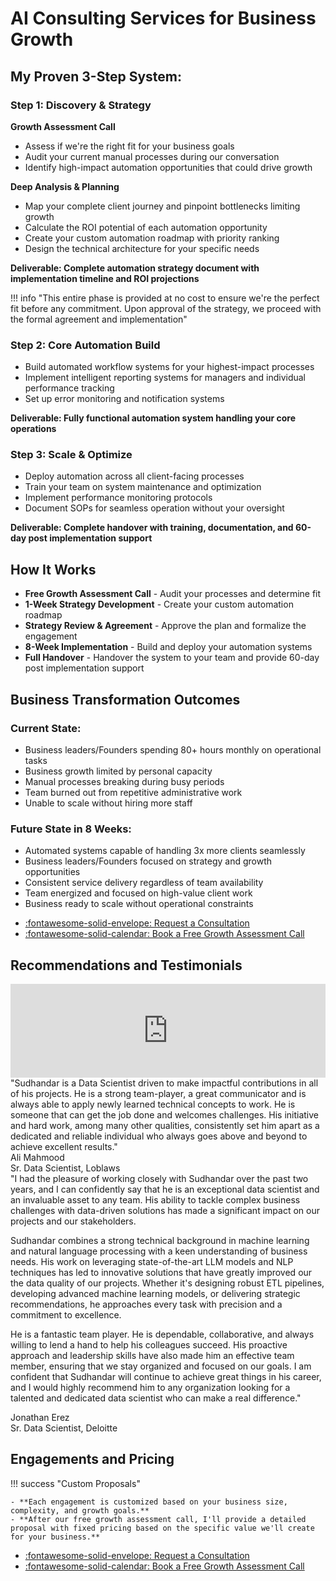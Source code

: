 # AI Consulting Services for Business Growth

## My Proven 3-Step System:

### Step 1: Discovery & Strategy

**Growth Assessment Call**

- Assess if we're the right fit for your business goals
- Audit your current manual processes during our conversation
- Identify high-impact automation opportunities that could drive growth

**Deep Analysis & Planning**

- Map your complete client journey and pinpoint bottlenecks limiting growth
- Calculate the ROI potential of each automation opportunity
- Create your custom automation roadmap with priority ranking
- Design the technical architecture for your specific needs

**Deliverable: Complete automation strategy document with implementation timeline and ROI projections**

!!! info "This entire phase is provided at no cost to ensure we're the perfect fit before any commitment. Upon approval of the strategy, we proceed with the formal agreement and implementation"

### Step 2: Core Automation Build

- Build automated workflow systems for your highest-impact processes
- Implement intelligent reporting systems for managers and individual performance tracking
- Set up error monitoring and notification systems

**Deliverable: Fully functional automation system handling your core operations**

### Step 3: Scale & Optimize

- Deploy automation across all client-facing processes
- Train your team on system maintenance and optimization
- Implement performance monitoring protocols
- Document SOPs for seamless operation without your oversight

**Deliverable: Complete handover with training, documentation, and 60-day post implementation support**

## How It Works

- **Free Growth Assessment Call** - Audit your processes and determine fit
- **1-Week Strategy Development** - Create your custom automation roadmap
- **Strategy Review & Agreement** - Approve the plan and formalize the engagement
- **8-Week Implementation** - Build and deploy your automation systems
- **Full Handover** - Handover the system to your team and provide 60-day post implementation support


## Business Transformation Outcomes

### Current State:

- Business leaders/Founders spending 80+ hours monthly on operational tasks
- Business growth limited by personal capacity
- Manual processes breaking during busy periods
- Team burned out from repetitive administrative work
- Unable to scale without hiring more staff

### Future State in 8 Weeks:

- Automated systems capable of handling 3x more clients seamlessly
- Business leaders/Founders focused on strategy and growth opportunities
- Consistent service delivery regardless of team availability
- Team energized and focused on high-value client work
- Business ready to scale without operational constraints

<div class="grid cards" markdown>

- [:fontawesome-solid-envelope: Request a Consultation](mailto:sudhandar@gmail.com)
- [:fontawesome-solid-calendar: Book a Free Growth Assessment Call](https://cal.com/sudhandar/discoverycall)

</div>


## Recommendations and Testimonials

<script type="text/javascript" src="https://testimonial.to/js/iframeResizer.min.js"></script>
<iframe id="testimonialto-embed-text--ONt8gzMLoq_4q6iicRW" src="https://embed-v2.testimonial.to/text/-ONt8gzMLoq_4q6iicRW" frameborder="0" scrolling="no" width="100%"></iframe>
<script type="text/javascript">iFrameResize({log: false, checkOrigin: false}, "#testimonialto-embed-text--ONt8gzMLoq_4q6iicRW");</script>

<div class="testimonial" markdown>
"Sudhandar is a Data Scientist driven to make impactful contributions in all of his projects. He is a strong team-player, a great communicator and is always able to apply newly learned technical concepts to work. He is someone that can get the job done and welcomes challenges. His initiative and hard work, among many other qualities, consistently set him apart as a dedicated and reliable individual who always goes above and beyond to achieve excellent results."

<div class="testimonial-author">Ali Mahmood</div>
<div class="testimonial-company">Sr. Data Scientist, Loblaws</div>
</div>

<div class="testimonial" markdown>
"I had the pleasure of working closely with Sudhandar over the past two years, and I can confidently say that he is an exceptional data scientist and an invaluable asset to any team. His ability to tackle complex business challenges with data-driven solutions has made a significant impact on our projects and our stakeholders.

Sudhandar combines a strong technical background in machine learning and natural language processing with a keen understanding of business needs. His work on leveraging state-of-the-art LLM models and NLP techniques has led to innovative solutions that have greatly improved our the data quality of our projects. Whether it's designing robust ETL pipelines, developing advanced machine learning models, or delivering strategic recommendations, he approaches every task with precision and a commitment to excellence.

He is a fantastic team player. He is dependable, collaborative, and always willing to lend a hand to help his colleagues succeed. His proactive approach and leadership skills have also made him an effective team member, ensuring that we stay organized and focused on our goals. I am confident that Sudhandar will continue to achieve great things in his career, and I would highly recommend him to any organization looking for a talented and dedicated data scientist who can make a real difference."

<div class="testimonial-author">Jonathan Erez</div>
<div class="testimonial-company">Sr. Data Scientist, Deloitte</div>
</div>

## Engagements and Pricing

<div class="custom-section" id="engagements-and-pricing-section" markdown="1">

!!! success "Custom Proposals"

    - **Each engagement is customized based on your business size, complexity, and growth goals.** 
    - **After our free growth assessment call, I'll provide a detailed proposal with fixed pricing based on the specific value we'll create for your business.**

</div>

<div class="grid cards" markdown>

- [:fontawesome-solid-envelope: Request a Consultation](mailto:sudhandar@gmail.com)
- [:fontawesome-solid-calendar: Book a Free Growth Assessment Call](https://cal.com/sudhandar/discoverycall)

</div>
